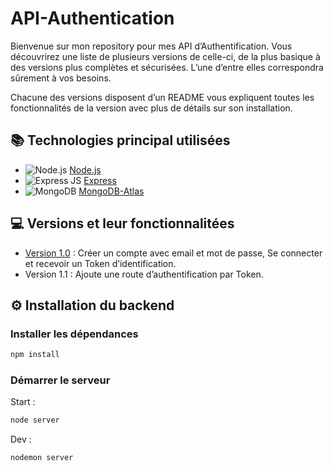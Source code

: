 # API-Authentication

Bienvenue sur mon repository pour mes API d’Authentification. Vous découvrirez une liste de plusieurs versions de celle-ci, de la plus basique à des versions plus complètes et sécurisées. L’une d’entre elles correspondra sûrement à vos besoins.

Chacune des versions disposent d’un README vous expliquent toutes les fonctionnalités de la version avec plus de détails sur son installation.

## 📚 Technologies principal utilisées

- ![Node.js]({https://img.shields.io/badge/Node.js-339933?style=for-the-badge&logo=nodedotjs&logoColor=white}) [Node.js](http://nodejs.org)
- ![Express JS]({https://img.shields.io/badge/Express.js-000000?style=for-the-badge&logo=express&logoColor=white}) [Express](http://expressjs.com)
- ![MongoDB]({https://img.shields.io/badge/MongoDB-4EA94B?style=for-the-badge&logo=mongodb&logoColor=white}) [MongoDB-Atlas](https://www.mongodb.com/)

## 💻 Versions et leur fonctionnalitées

- [Version 1.0](https://github.com/abenzoar-yannis/API-Authentication/tree/main/Version_1.0) :
  Créer un compte avec email et mot de passe,
  Se connecter et recevoir un Token d’identification.
- Version 1.1 :
  Ajoute une route d’authentification par Token.

## ⚙ Installation du backend

### Installer les dépendances

```bash
npm install
```

### Démarrer le serveur

Start :

```bash
node server
```

Dev :

```bash
nodemon server
```

[dotenv]: https://www.npmjs.com/package/dotenv
[jsonwebtoken]: https://www.npmjs.com/package/jsonwebtoken
[bcrypt]: https://www.npmjs.com/package/bcrypt
[express-rate-limit]: https://www.npmjs.com/package/express-rate-limit
[email-validator]: https://www.npmjs.com/package/email-validator
[password-validator]: https://www.npmjs.com/package/password-validator
[//]: # "order for gitfolio"
